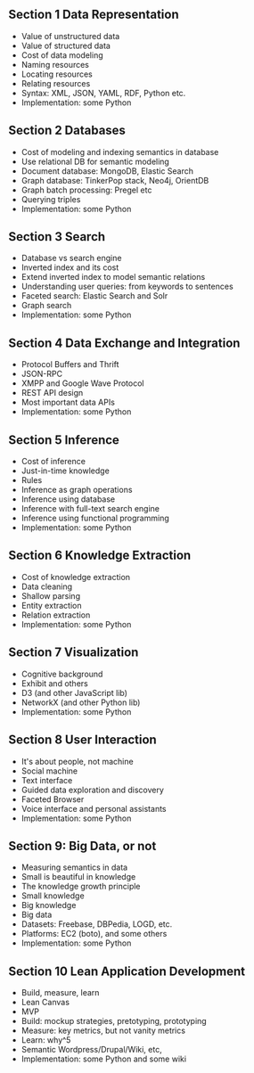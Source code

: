 ## Section 1 Data Representation

* Value of unstructured data
* Value of structured data
* Cost of data modeling
* Naming resources
* Locating resources
* Relating resources
* Syntax: XML, JSON, YAML, RDF, Python etc.
* Implementation: some Python

## Section 2 Databases

* Cost of modeling and indexing semantics in database
* Use relational DB for semantic modeling
* Document database: MongoDB, Elastic Search
* Graph database: TinkerPop stack, Neo4j, OrientDB
* Graph batch processing: Pregel etc
* Querying triples
* Implementation: some Python

## Section 3 Search

* Database vs search engine
* Inverted index and its cost
* Extend inverted index to model semantic relations
* Understanding user queries: from keywords to sentences
* Faceted search: Elastic Search and Solr
* Graph search
* Implementation: some Python

## Section 4 Data Exchange and Integration

* Protocol Buffers and Thrift
* JSON-RPC
* XMPP and Google Wave Protocol
* REST API design
* Most important data APIs
* Implementation: some Python

## Section 5 Inference

* Cost of inference
* Just-in-time knowledge
* Rules
* Inference as graph operations
* Inference using database
* Inference with full-text search engine
* Inference using functional programming
* Implementation: some Python

## Section 6 Knowledge Extraction

* Cost of knowledge extraction
* Data cleaning
* Shallow parsing
* Entity extraction
* Relation extraction
* Implementation: some Python

## Section 7 Visualization

* Cognitive background
* Exhibit and others
* D3 (and other JavaScript lib)
* NetworkX (and other Python lib)
* Implementation: some Python

## Section 8 User Interaction

* It's about people, not machine
* Social machine
* Text interface
* Guided data exploration and discovery
* Faceted Browser
* Voice interface and personal assistants
* Implementation: some Python

## Section 9: Big Data, or not

* Measuring semantics in data
* Small is beautiful in knowledge
* The knowledge growth principle
* Small knowledge
* Big knowledge
* Big data
* Datasets: Freebase, DBPedia, LOGD, etc.
* Platforms: EC2 (boto), and some others
* Implementation: some Python

## Section 10  Lean Application Development

* Build, measure, learn
* Lean Canvas
* MVP
* Build: mockup strategies, pretotyping, prototyping
* Measure: key metrics, but not vanity metrics
* Learn: why^5
* Semantic Wordpress/Drupal/Wiki, etc,
* Implementation: some Python and some wiki